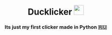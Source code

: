 <h1 align="center">Ducklicker</a> 
<img src="https://www.freepngimg.com/thumb/machine/47280-8-rubber-duck-hq-image-free-png.png" height="32"/></h1>
<h3 align="center">Its just my first clicker made in Python 🇷🇺</h3>
